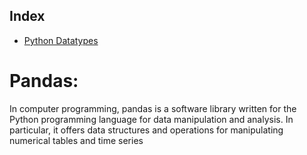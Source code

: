 ## Index
* [Python Datatypes](https://github.com/iAmKankan/Python/blob/master/Datatypes.ipynb)

# Pandas:
In computer programming, pandas is a software library written for the Python programming language for data manipulation and analysis. In particular, it offers data structures and operations for manipulating numerical tables and time series

